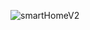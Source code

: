 ![smartHomeV2](https://github.com/Meetkamal256/smartHome-websiteV2/assets/104779844/1a2cd56b-ff20-498d-9b2d-da829e8c86c2)
